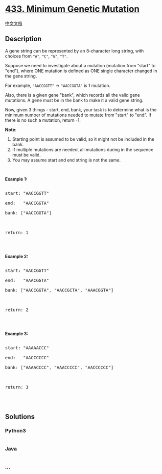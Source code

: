 # [433. Minimum Genetic Mutation](https://leetcode.com/problems/minimum-genetic-mutation)

[中文文档](/solution/0400-0499/0433.Minimum%20Genetic%20Mutation/README.md)

## Description

<p>A gene string can be represented by an 8-character long string, with choices from <code>&quot;A&quot;</code>, <code>&quot;C&quot;</code>, <code>&quot;G&quot;</code>, <code>&quot;T&quot;</code>.</p>

<p>Suppose we need to investigate about a mutation (mutation from &quot;start&quot; to &quot;end&quot;), where ONE mutation is defined as ONE single character changed in the gene string.</p>

<p>For example, <code>&quot;AACCGGTT&quot;</code> -&gt; <code>&quot;AACCGGTA&quot;</code> is 1 mutation.</p>

<p>Also, there is a given gene &quot;bank&quot;, which records all the valid gene mutations. A gene must be in the bank to make it a valid gene string.</p>

<p>Now, given 3 things - start, end, bank, your task is to determine what is the minimum number of mutations needed to mutate from &quot;start&quot; to &quot;end&quot;. If there is no such a mutation, return -1.</p>

<p><b>Note:</b></p>

<ol>
    <li>Starting point is assumed to be valid, so it might not be included in the bank.</li>
    <li>If multiple mutations are needed, all mutations during in the sequence must be valid.</li>
    <li>You may assume start and end string is not the same.</li>
</ol>

<p>&nbsp;</p>

<p><b>Example 1:</b></p>

<pre>

start: &quot;AACCGGTT&quot;

end:   &quot;AACCGGTA&quot;

bank: [&quot;AACCGGTA&quot;]



return: 1

</pre>

<p>&nbsp;</p>

<p><b>Example 2:</b></p>

<pre>

start: &quot;AACCGGTT&quot;

end:   &quot;AAACGGTA&quot;

bank: [&quot;AACCGGTA&quot;, &quot;AACCGCTA&quot;, &quot;AAACGGTA&quot;]



return: 2

</pre>

<p>&nbsp;</p>

<p><b>Example 3:</b></p>

<pre>

start: &quot;AAAAACCC&quot;

end:   &quot;AACCCCCC&quot;

bank: [&quot;AAAACCCC&quot;, &quot;AAACCCCC&quot;, &quot;AACCCCCC&quot;]



return: 3

</pre>

<p>&nbsp;</p>

## Solutions

<!-- tabs:start -->

### **Python3**

```python

```

### **Java**

```java

```

### **...**

```

```

<!-- tabs:end -->
